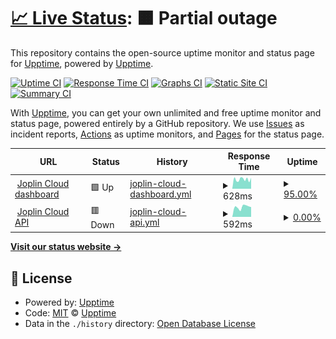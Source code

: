 # [📈 Live Status](https://keywordnew.github.io/uptime-for-joplin/): <!--live status--> **🟧 Partial outage**

This repository contains the open-source uptime monitor and status page for [Upptime](https://upptime.js.org), powered by [Upptime](https://github.com/upptime/upptime).

[![Uptime CI](https://github.com/keywordnew/uptime-for-joplin/workflows/Uptime%20CI/badge.svg)](https://github.com/keywordnew/uptime-for-joplin/actions?query=workflow%3A%22Uptime+CI%22)
[![Response Time CI](https://github.com/keywordnew/uptime-for-joplin/workflows/Response%20Time%20CI/badge.svg)](https://github.com/keywordnew/uptime-for-joplin/actions?query=workflow%3A%22Response+Time+CI%22)
[![Graphs CI](https://github.com/keywordnew/uptime-for-joplin/workflows/Graphs%20CI/badge.svg)](https://github.com/keywordnew/uptime-for-joplin/actions?query=workflow%3A%22Graphs+CI%22)
[![Static Site CI](https://github.com/keywordnew/uptime-for-joplin/workflows/Static%20Site%20CI/badge.svg)](https://github.com/keywordnew/uptime-for-joplin/actions?query=workflow%3A%22Static+Site+CI%22)
[![Summary CI](https://github.com/keywordnew/uptime-for-joplin/workflows/Summary%20CI/badge.svg)](https://github.com/keywordnew/uptime-for-joplin/actions?query=workflow%3A%22Summary+CI%22)

With [Upptime](https://upptime.js.org), you can get your own unlimited and free uptime monitor and status page, powered entirely by a GitHub repository. We use [Issues](https://github.com/upptime/upptime/issues) as incident reports, [Actions](https://github.com/keywordnew/uptime-for-joplin/actions) as uptime monitors, and [Pages](https://demo.upptime.js.org) for the status page.

<!--start: status pages-->
<!-- This summary is generated by Upptime (https://github.com/upptime/upptime) -->
<!-- Do not edit this manually, your changes will be overwritten -->
<!-- prettier-ignore -->
| URL | Status | History | Response Time | Uptime |
| --- | ------ | ------- | ------------- | ------ |
| <img alt="" src="https://icons.duckduckgo.com/ip3/joplincloud.com.ico" height="13"> [Joplin Cloud dashboard](https://joplincloud.com) | 🟩 Up | [joplin-cloud-dashboard.yml](https://github.com/keywordnew/uptime-for-joplin/commits/HEAD/history/joplin-cloud-dashboard.yml) | <details><summary><img alt="Response time graph" src="./graphs/joplin-cloud-dashboard/response-time-week.png" height="20"> 628ms</summary><br><a href="https://keywordnew.github.io/uptime-for-joplin/history/joplin-cloud-dashboard"><img alt="Response time 641" src="https://img.shields.io/endpoint?url=https%3A%2F%2Fraw.githubusercontent.com%2Fkeywordnew%2Fuptime-for-joplin%2FHEAD%2Fapi%2Fjoplin-cloud-dashboard%2Fresponse-time.json"></a><br><a href="https://keywordnew.github.io/uptime-for-joplin/history/joplin-cloud-dashboard"><img alt="24-hour response time 544" src="https://img.shields.io/endpoint?url=https%3A%2F%2Fraw.githubusercontent.com%2Fkeywordnew%2Fuptime-for-joplin%2FHEAD%2Fapi%2Fjoplin-cloud-dashboard%2Fresponse-time-day.json"></a><br><a href="https://keywordnew.github.io/uptime-for-joplin/history/joplin-cloud-dashboard"><img alt="7-day response time 628" src="https://img.shields.io/endpoint?url=https%3A%2F%2Fraw.githubusercontent.com%2Fkeywordnew%2Fuptime-for-joplin%2FHEAD%2Fapi%2Fjoplin-cloud-dashboard%2Fresponse-time-week.json"></a><br><a href="https://keywordnew.github.io/uptime-for-joplin/history/joplin-cloud-dashboard"><img alt="30-day response time 653" src="https://img.shields.io/endpoint?url=https%3A%2F%2Fraw.githubusercontent.com%2Fkeywordnew%2Fuptime-for-joplin%2FHEAD%2Fapi%2Fjoplin-cloud-dashboard%2Fresponse-time-month.json"></a><br><a href="https://keywordnew.github.io/uptime-for-joplin/history/joplin-cloud-dashboard"><img alt="1-year response time 641" src="https://img.shields.io/endpoint?url=https%3A%2F%2Fraw.githubusercontent.com%2Fkeywordnew%2Fuptime-for-joplin%2FHEAD%2Fapi%2Fjoplin-cloud-dashboard%2Fresponse-time-year.json"></a></details> | <details><summary><a href="https://keywordnew.github.io/uptime-for-joplin/history/joplin-cloud-dashboard">95.00%</a></summary><a href="https://keywordnew.github.io/uptime-for-joplin/history/joplin-cloud-dashboard"><img alt="All-time uptime 99.06%" src="https://img.shields.io/endpoint?url=https%3A%2F%2Fraw.githubusercontent.com%2Fkeywordnew%2Fuptime-for-joplin%2FHEAD%2Fapi%2Fjoplin-cloud-dashboard%2Fuptime.json"></a><br><a href="https://keywordnew.github.io/uptime-for-joplin/history/joplin-cloud-dashboard"><img alt="24-hour uptime 100.00%" src="https://img.shields.io/endpoint?url=https%3A%2F%2Fraw.githubusercontent.com%2Fkeywordnew%2Fuptime-for-joplin%2FHEAD%2Fapi%2Fjoplin-cloud-dashboard%2Fuptime-day.json"></a><br><a href="https://keywordnew.github.io/uptime-for-joplin/history/joplin-cloud-dashboard"><img alt="7-day uptime 95.00%" src="https://img.shields.io/endpoint?url=https%3A%2F%2Fraw.githubusercontent.com%2Fkeywordnew%2Fuptime-for-joplin%2FHEAD%2Fapi%2Fjoplin-cloud-dashboard%2Fuptime-week.json"></a><br><a href="https://keywordnew.github.io/uptime-for-joplin/history/joplin-cloud-dashboard"><img alt="30-day uptime 98.44%" src="https://img.shields.io/endpoint?url=https%3A%2F%2Fraw.githubusercontent.com%2Fkeywordnew%2Fuptime-for-joplin%2FHEAD%2Fapi%2Fjoplin-cloud-dashboard%2Fuptime-month.json"></a><br><a href="https://keywordnew.github.io/uptime-for-joplin/history/joplin-cloud-dashboard"><img alt="1-year uptime 99.06%" src="https://img.shields.io/endpoint?url=https%3A%2F%2Fraw.githubusercontent.com%2Fkeywordnew%2Fuptime-for-joplin%2FHEAD%2Fapi%2Fjoplin-cloud-dashboard%2Fuptime-year.json"></a></details>
| <img alt="" src="https://icons.duckduckgo.com/ip3/api.joplincloud.com.ico" height="13"> [Joplin Cloud API](https://api.joplincloud.com) | 🟥 Down | [joplin-cloud-api.yml](https://github.com/keywordnew/uptime-for-joplin/commits/HEAD/history/joplin-cloud-api.yml) | <details><summary><img alt="Response time graph" src="./graphs/joplin-cloud-api/response-time-week.png" height="20"> 592ms</summary><br><a href="https://keywordnew.github.io/uptime-for-joplin/history/joplin-cloud-api"><img alt="Response time 531" src="https://img.shields.io/endpoint?url=https%3A%2F%2Fraw.githubusercontent.com%2Fkeywordnew%2Fuptime-for-joplin%2FHEAD%2Fapi%2Fjoplin-cloud-api%2Fresponse-time.json"></a><br><a href="https://keywordnew.github.io/uptime-for-joplin/history/joplin-cloud-api"><img alt="24-hour response time 436" src="https://img.shields.io/endpoint?url=https%3A%2F%2Fraw.githubusercontent.com%2Fkeywordnew%2Fuptime-for-joplin%2FHEAD%2Fapi%2Fjoplin-cloud-api%2Fresponse-time-day.json"></a><br><a href="https://keywordnew.github.io/uptime-for-joplin/history/joplin-cloud-api"><img alt="7-day response time 592" src="https://img.shields.io/endpoint?url=https%3A%2F%2Fraw.githubusercontent.com%2Fkeywordnew%2Fuptime-for-joplin%2FHEAD%2Fapi%2Fjoplin-cloud-api%2Fresponse-time-week.json"></a><br><a href="https://keywordnew.github.io/uptime-for-joplin/history/joplin-cloud-api"><img alt="30-day response time 550" src="https://img.shields.io/endpoint?url=https%3A%2F%2Fraw.githubusercontent.com%2Fkeywordnew%2Fuptime-for-joplin%2FHEAD%2Fapi%2Fjoplin-cloud-api%2Fresponse-time-month.json"></a><br><a href="https://keywordnew.github.io/uptime-for-joplin/history/joplin-cloud-api"><img alt="1-year response time 531" src="https://img.shields.io/endpoint?url=https%3A%2F%2Fraw.githubusercontent.com%2Fkeywordnew%2Fuptime-for-joplin%2FHEAD%2Fapi%2Fjoplin-cloud-api%2Fresponse-time-year.json"></a></details> | <details><summary><a href="https://keywordnew.github.io/uptime-for-joplin/history/joplin-cloud-api">0.00%</a></summary><a href="https://keywordnew.github.io/uptime-for-joplin/history/joplin-cloud-api"><img alt="All-time uptime 0.00%" src="https://img.shields.io/endpoint?url=https%3A%2F%2Fraw.githubusercontent.com%2Fkeywordnew%2Fuptime-for-joplin%2FHEAD%2Fapi%2Fjoplin-cloud-api%2Fuptime.json"></a><br><a href="https://keywordnew.github.io/uptime-for-joplin/history/joplin-cloud-api"><img alt="24-hour uptime 0.00%" src="https://img.shields.io/endpoint?url=https%3A%2F%2Fraw.githubusercontent.com%2Fkeywordnew%2Fuptime-for-joplin%2FHEAD%2Fapi%2Fjoplin-cloud-api%2Fuptime-day.json"></a><br><a href="https://keywordnew.github.io/uptime-for-joplin/history/joplin-cloud-api"><img alt="7-day uptime 0.00%" src="https://img.shields.io/endpoint?url=https%3A%2F%2Fraw.githubusercontent.com%2Fkeywordnew%2Fuptime-for-joplin%2FHEAD%2Fapi%2Fjoplin-cloud-api%2Fuptime-week.json"></a><br><a href="https://keywordnew.github.io/uptime-for-joplin/history/joplin-cloud-api"><img alt="30-day uptime 1.38%" src="https://img.shields.io/endpoint?url=https%3A%2F%2Fraw.githubusercontent.com%2Fkeywordnew%2Fuptime-for-joplin%2FHEAD%2Fapi%2Fjoplin-cloud-api%2Fuptime-month.json"></a><br><a href="https://keywordnew.github.io/uptime-for-joplin/history/joplin-cloud-api"><img alt="1-year uptime 0.00%" src="https://img.shields.io/endpoint?url=https%3A%2F%2Fraw.githubusercontent.com%2Fkeywordnew%2Fuptime-for-joplin%2FHEAD%2Fapi%2Fjoplin-cloud-api%2Fuptime-year.json"></a></details>

<!--end: status pages-->

[**Visit our status website →**](https://demo.upptime.js.org)

## 📄 License

- Powered by: [Upptime](https://github.com/upptime/upptime)
- Code: [MIT](./LICENSE) © [Upptime](https://upptime.js.org)
- Data in the `./history` directory: [Open Database License](https://opendatacommons.org/licenses/odbl/1-0/)
